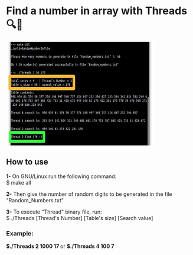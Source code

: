 # Find a number in array with Threads 🔍🧐

<img src="./photo_2022-01-22_19-59-51.jpg" alt="GNU/Linux" width="400" height="280"/>

## How to use

<strong>1-</strong> On GNU/Linux run the following command: <br/>
  $ make all

<strong>2-</strong> Then give the number of random digits to be generated in the file "Random_Numbers.txt"

<strong>3-</strong> To execute "Thread" binary file, run: <br/>
  $ ./Threads [Thread's Number] [Table's size] [Search value]

### Example: 
<strong> $./Threads 2 1000 17 </strong> 
or 
<strong> $./Threads 4 100 7 </strong>
